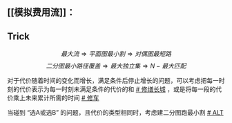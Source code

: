 

## [[模拟费用流]]：
## Trick
$$最大流 \Rightarrow 平面图最小割 \Rightarrow 对偶图最短路$$
$$二分图最小路径覆盖 \Rightarrow 最大独立集 \Rightarrow N-最大匹配$$

对于代价随着时间的变化而增长，满足条件后停止增长的问题，可以考虑把每一时刻的代价表示为每一时刻未满足条件的代价的和 [# 修缮长城](https://www.luogu.com.cn/problem/UVA1336) ，或是将每一段的代价乘上未来累计所需的时间 [# 修车](https://www.luogu.com.cn/problem/P2053)

当碰到 “选A或选B” 的问题，且代价的类型相同时，考虑建二分图跑最小割 [# ALT](https://www.luogu.com.cn/problem/CF786E)
